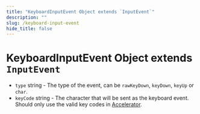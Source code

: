 ```yaml
---
title: "KeyboardInputEvent Object extends `InputEvent`"
description: ""
slug: /keyboard-input-event
hide_title: false
---
```


# KeyboardInputEvent Object extends `InputEvent`

* `type` string - The type of the event, can be `rawKeyDown`, `keyDown`, `keyUp` or `char`.
* `keyCode` string - The character that will be sent
  as the keyboard event. Should only use the valid key codes in
  [Accelerator](../accelerator.md).

